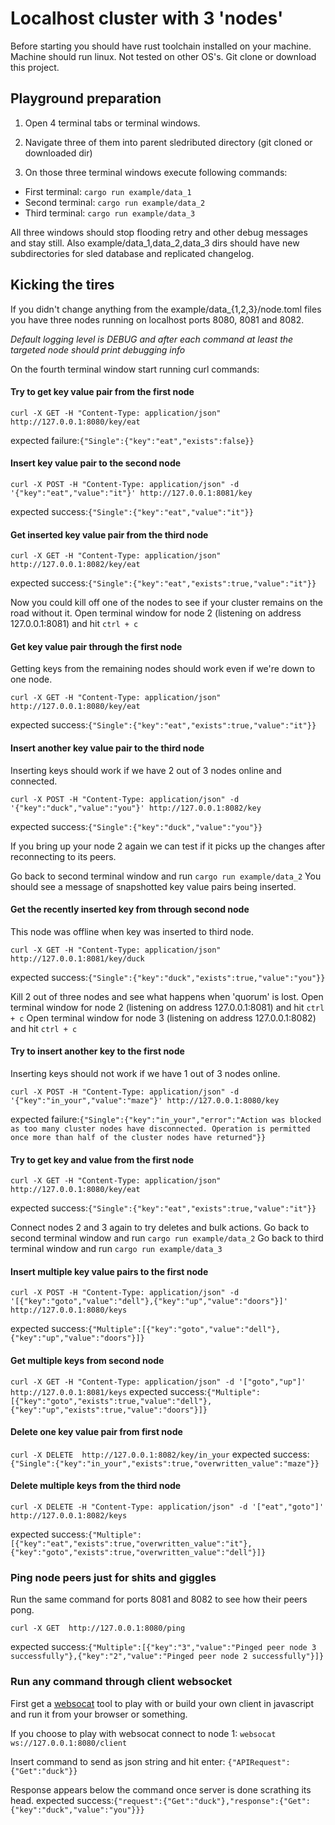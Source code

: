 # Localhost cluster with 3 'nodes'

Before starting you should have rust toolchain installed on your machine.
Machine should run linux. Not tested on other OS's.
Git clone or download this project.

## Playground preparation

1. Open 4 terminal tabs or terminal windows.

2. Navigate three of them into parent sledributed directory (git cloned or downloaded dir)

3. On those three terminal windows execute following commands:
- First terminal: ```cargo run example/data_1```
- Second terminal: ```cargo run example/data_2```
- Third terminal: ```cargo run example/data_3```

All three windows should stop flooding retry and other debug messages and stay still.
Also example/data_1,data_2,data_3 dirs should have new subdirectories for sled database and replicated changelog.

## Kicking the tires

If you didn't change anything from the example/data_{1,2,3}/node.toml files you have three nodes running on localhost ports 8080, 8081 and 8082.

_Default logging level is DEBUG and after each command at least the targeted node should print debugging info_

On the fourth terminal window start running curl commands:
#### Try to get key value pair from the first node
```curl -X GET -H "Content-Type: application/json" http://127.0.0.1:8080/key/eat```

expected failure:```{"Single":{"key":"eat","exists":false}}```

#### Insert key value pair to the second node
```curl -X POST -H "Content-Type: application/json" -d '{"key":"eat","value":"it"}' http://127.0.0.1:8081/key```

expected success:```{"Single":{"key":"eat","value":"it"}}```

#### Get inserted key value pair from the third node
```curl -X GET -H "Content-Type: application/json" http://127.0.0.1:8082/key/eat```

expected success:```{"Single":{"key":"eat","exists":true,"value":"it"}}```

Now you could kill off one of the nodes to see if your cluster remains on the road without it.
Open terminal window for node 2 (listening on address 127.0.0.1:8081) and hit ```ctrl + c```

#### Get key value pair through the first node
Getting keys from the remaining nodes should work even if we're down to one node.

```curl -X GET -H "Content-Type: application/json" http://127.0.0.1:8080/key/eat```

expected success:```{"Single":{"key":"eat","exists":true,"value":"it"}}```

#### Insert another key value pair to the third node
Inserting keys should work if we have 2 out of 3 nodes online and connected.

```curl -X POST -H "Content-Type: application/json" -d '{"key":"duck","value":"you"}' http://127.0.0.1:8082/key```

expected success:```{"Single":{"key":"duck","value":"you"}}```

If you bring up your node 2 again we can test if it picks up the changes after reconnecting to its peers.

Go back to second terminal window and run ```cargo run example/data_2```
You should see a message of snapshotted key value pairs being inserted.

#### Get the recently inserted key from through second node
This node was offline when key was inserted to third node.

```curl -X GET -H "Content-Type: application/json" http://127.0.0.1:8081/key/duck```

expected success:```{"Single":{"key":"duck","exists":true,"value":"you"}}```

Kill 2 out of three nodes and see what happens when 'quorum' is lost.
Open terminal window for node 2 (listening on address 127.0.0.1:8081) and hit ```ctrl + c```
Open terminal window for node 3 (listening on address 127.0.0.1:8082) and hit ```ctrl + c```

#### Try to insert another key to the first node
Inserting keys should not work if we have 1 out of 3 nodes online.

```curl -X POST -H "Content-Type: application/json" -d '{"key":"in_your","value":"maze"}' http://127.0.0.1:8080/key```

expected failure:```{"Single":{"key":"in_your","error":"Action was blocked as too many cluster nodes have disconnected. Operation is permitted once more than half of the cluster nodes have returned"}}```

#### Try to get key and value from the first node
```curl -X GET -H "Content-Type: application/json" http://127.0.0.1:8080/key/eat```

expected success:```{"Single":{"key":"eat","exists":true,"value":"it"}}```

Connect nodes 2 and 3 again to try deletes and bulk actions.
Go back to second terminal window and run ```cargo run example/data_2```
Go back to third terminal window and run ```cargo run example/data_3```

#### Insert multiple key value pairs to the first node
```curl -X POST -H "Content-Type: application/json" -d '[{"key":"goto","value":"dell"},{"key":"up","value":"doors"}]' http://127.0.0.1:8080/keys```

expected success:```{"Multiple":[{"key":"goto","value":"dell"},{"key":"up","value":"doors"}]}```

#### Get multiple keys from second node
```curl -X GET -H "Content-Type: application/json" -d '["goto","up"]' http://127.0.0.1:8081/keys```
expected success:```{"Multiple":[{"key":"goto","exists":true,"value":"dell"},{"key":"up","exists":true,"value":"doors"}]}```

#### Delete one key value pair from first node
```curl -X DELETE  http://127.0.0.1:8082/key/in_your```
expected success:```{"Single":{"key":"in_your","exists":true,"overwritten_value":"maze"}}```

#### Delete multiple keys from the third node
```curl -X DELETE -H "Content-Type: application/json" -d '["eat","goto"]' http://127.0.0.1:8082/keys```

expected success:```{"Multiple":[{"key":"eat","exists":true,"overwritten_value":"it"},{"key":"goto","exists":true,"overwritten_value":"dell"}]}```


### Ping node peers just for shits and giggles
Run the same command for ports 8081 and 8082 to see how their peers pong.

```curl -X GET  http://127.0.0.1:8080/ping```

expected success:```{"Multiple":[{"key":"3","value":"Pinged peer node 3 successfully"},{"key":"2","value":"Pinged peer node 2 successfully"}]}```

### Run any command through client websocket
First get a [websocat](https://github.com/vi/websocat) tool to play with or build your own client in javascript and run it from your browser or something.

If you choose to play with websocat connect to node 1:
```websocat ws://127.0.0.1:8080/client```

Insert command to send as json string and hit enter:
```{"APIRequest":{"Get":"duck"}}```

Response appears below the command once server is done scrathing its head.
expected success:```{"request":{"Get":"duck"},"response":{"Get":{"key":"duck","value":"you"}}}```